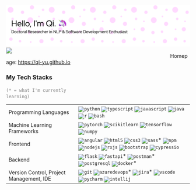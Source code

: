 ![Header](./header-image.png)
<img src="[https://leviarista.github.io/github-profile-header-generator/](https://github.com/qi-yu/qi-yu/blob/main/header-image.png)" align="left" height="" width="450" />  

Homepage: https://qi-yu.github.io

### My Tech Stacks 
<code style="color: grey">(* = what I'm currently learning)</code>

|                      |                       |
|--------------------------|---------------------------------------------------------------------|
| Programming Languages             |   <code><img title="Python" alt="python" width="20px" src="https://cdn.jsdelivr.net/gh/devicons/devicon/icons/python/python-original.svg" /></code> <code><img title="TypeScript" alt="typescript" width="20px" src="https://cdn.jsdelivr.net/gh/devicons/devicon/icons/typescript/typescript-original.svg" /></code> <code><img title="JavaScript" alt="javascript" width="20px" src="https://cdn.jsdelivr.net/gh/devicons/devicon/icons/javascript/javascript-original.svg" /></code> <code><img title="Java" alt="java" width="20px" src="https://cdn.jsdelivr.net/gh/devicons/devicon/icons/java/java-original.svg" /></code> <code><img title="R" alt="r" width="20px" src="https://cdn.jsdelivr.net/gh/devicons/devicon/icons/r/r-original.svg" /></code> <code><img title="Bash" alt="bash" width="20px" src="https://cdn.jsdelivr.net/gh/devicons/devicon/icons/bash/bash-original.svg" /></code>                                                        |
| Machine Learning Frameworks  | <code><img title="PyTorch" alt="pytorch" width="20px" src="https://cdn.jsdelivr.net/gh/devicons/devicon/icons/pytorch/pytorch-original.svg" /></code> <code><img title="scikit-learn" alt="scikitlearn" width="20px" src="https://cdn.jsdelivr.net/gh/devicons/devicon/icons/scikitlearn/scikitlearn-original.svg" /></code> <code><img title="TensorFlow" alt="tensorflow" width="20px" src="https://cdn.jsdelivr.net/gh/devicons/devicon/icons/tensorflow/tensorflow-original.svg" /></code> <code><img title="NumPy" alt="numpy" width="20px" src="https://cdn.jsdelivr.net/gh/devicons/devicon/icons/numpy/numpy-original.svg" /></code>                                                                                                                                                                                                 |
| Frontend             | <code><img title="Angular" alt="angular" width="20px" src="https://cdn.jsdelivr.net/gh/devicons/devicon/icons/angular/angular-original.svg" /></code> <code><img title="HTML 5" alt="html5" width="20px" src="https://cdn.jsdelivr.net/gh/devicons/devicon/icons/html5/html5-original.svg" /></code> <code><img title="CSS 3" alt="css3" width="20px" src="https://cdn.jsdelivr.net/gh/devicons/devicon/icons/css3/css3-original.svg" /></code> <code><img title="Sass" alt="sass" width="20px" src="https://cdn.jsdelivr.net/gh/devicons/devicon/icons/sass/sass-original.svg" /></code>* <code><img title="npm" alt="npm" width="20px" src="https://cdn.jsdelivr.net/gh/devicons/devicon/icons/npm/npm-original-wordmark.svg" /></code> <code><img title="Node.js" alt="nodejs" width="20px" src="https://cdn.jsdelivr.net/gh/devicons/devicon/icons/nodejs/nodejs-original.svg" /></code> <code><img title="RxJS" alt="rxjs" width="20px" src="https://cdn.jsdelivr.net/gh/devicons/devicon/icons/rxjs/rxjs-original.svg" /></code> <code><img title="Bootstrap" alt="bootstrap" width="20px" src="https://cdn.jsdelivr.net/gh/devicons/devicon/icons/bootstrap/bootstrap-original.svg" /></code> <code><img title="Cypress" alt="cypressio" width="20px" src="https://cdn.jsdelivr.net/gh/devicons/devicon/icons/cypressio/cypressio-original.svg" /></code>    |
| Backend             | <code><img title="Flask" alt="flask" width="20px" src="https://cdn.jsdelivr.net/gh/devicons/devicon/icons/flask/flask-original.svg" /></code> <code><img title="FastAPI" alt="fastapi" width="20px" src="https://cdn.jsdelivr.net/gh/devicons/devicon/icons/fastapi/fastapi-original.svg" /></code>* <code><img title="Postman" alt="postman" width="20px" src="https://cdn.jsdelivr.net/gh/devicons/devicon/icons/postman/postman-original.svg" /></code>* <code><img title="PostgreSQL" alt="postgresql" width="20px" src="https://cdn.jsdelivr.net/gh/devicons/devicon/icons/postgresql/postgresql-original.svg" /></code> <code><img title="Docker" alt="docker" width="20px" src="https://cdn.jsdelivr.net/gh/devicons/devicon/icons/docker/docker-original.svg" /></code>*    |
| Version Control, Project Management, IDE             | <code><img title="Git" alt="git" width="20px" src="https://cdn.jsdelivr.net/gh/devicons/devicon/icons/git/git-original.svg" /></code> <code><img title="Azure DevOps" alt="azuredevops" width="20px" src="https://cdn.jsdelivr.net/gh/devicons/devicon/icons/azuredevops/azuredevops-original.svg" /></code>* <code><img title="Jira" alt="jira" width="20px" src="https://cdn.jsdelivr.net/gh/devicons/devicon/icons/jira/jira-original.svg" /></code>* <code><img title="Visual Studio Code" alt="vscode" width="20px" src="https://cdn.jsdelivr.net/gh/devicons/devicon/icons/jupyter/jupyter-original.svg" /></code> <code><img title="PyCharm" alt="pycharm" width="20px" src="https://cdn.jsdelivr.net/gh/devicons/devicon/icons/pycharm/pycharm-original.svg" /></code> <code><img title="IntelliJ" alt="intellij" width="20px" src="https://cdn.jsdelivr.net/gh/devicons/devicon/icons/intellij/intellij-original.svg" /></code>    |



<!--
**qi-yu/qi-yu** is a ✨ _special_ ✨ repository because its `README.md` (this file) appears on your GitHub profile.

Here are some ideas to get you started:

- 🔭 I’m currently working on ...
- 🌱 I’m currently learning ...
- 👯 I’m looking to collaborate on ...
- 🤔 I’m looking for help with ...
- 💬 Ask me about ...
- 📫 How to reach me: ...
- 😄 Pronouns: ...
- ⚡ Fun fact: ...
-->
